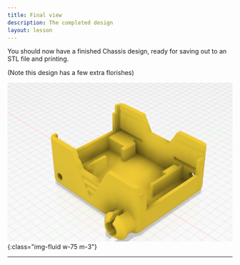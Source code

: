 ```yaml
---
title: Final view
description: The completed design
layout: lesson
---
```


You should now have a finished Chassis design, ready for saving out to an STL file and printing.

(Note this design has a few extra florishes)

![Chassis final Cad Drawing](assets/chassis_final.png){:class="img-fluid w-75 m-3"}

---
